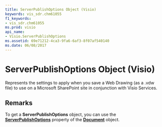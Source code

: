 ```yaml
---
title: ServerPublishOptions Object (Visio)
keywords: vis_sdr.chm61055
f1_keywords:
- vis_sdr.chm61055
ms.prod: visio
api_name:
- Visio.ServerPublishOptions
ms.assetid: 69e71212-4ca3-9fa6-6af3-8f07af540140
ms.date: 06/08/2017
---
```



# ServerPublishOptions Object (Visio)

Represents the settings to apply when you save a Web Drawing (as a .vdw file) to use on a Microsoft SharePoint site in conjunction with Visio Services.


## Remarks

To get a  **ServerPublishOptions** object, you can use the **[ServerPublishOptions](Visio.Document.ServerPublishOptions.md)** property of the **[Document](Visio.Document.md)** object.


